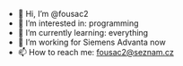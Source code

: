 - 👋 Hi, I’m @fousac2
- 👀 I’m interested in: programming
- 🌱 I’m currently learning: everything
- 💞️ I’m working for Siemens Advanta now
- 📫 How to reach me: fousac2@seznam.cz

<!---
fousac2/fousac2 is a ✨ special ✨ repository because its `README.md` (this file) appears on your GitHub profile.
You can click the Preview link to take a look at your changes.
--->
